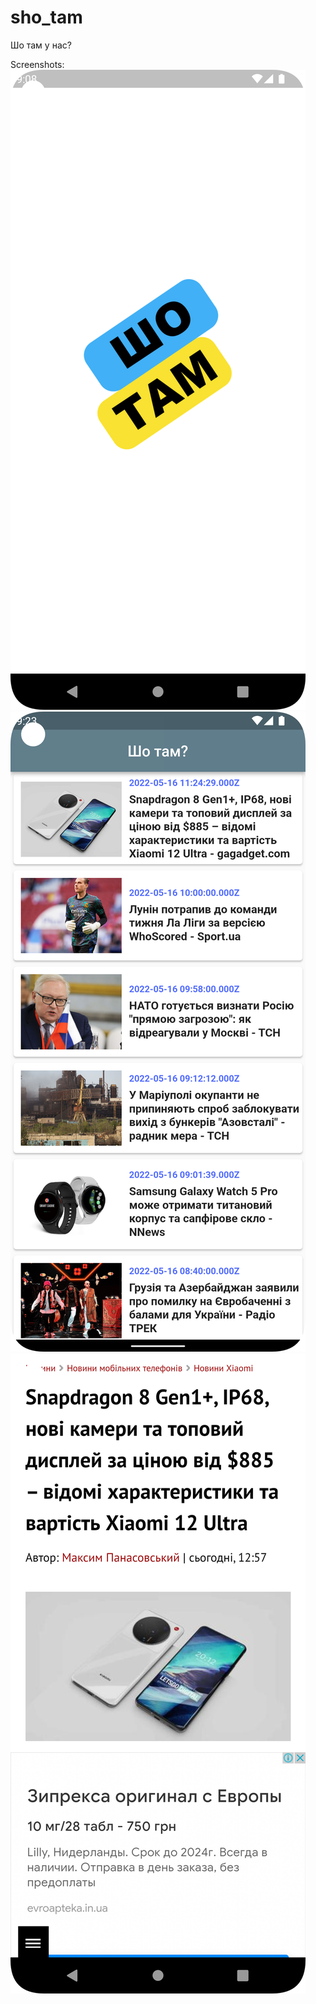 # sho_tam

Шо там у нас?

Screenshots:
![Screenshots 1](scr_1.png)
![Screenshots 2](scr_2.png)
![Screenshots 3](scr_3.png)